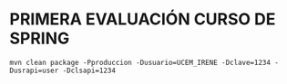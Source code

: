# PRIMERA EVALUACIÓN CURSO DE SPRING

```
mvn clean package -Pproduccion -Dusuario=UCEM_IRENE -Dclave=1234 -Dusrapi=user -Dclsapi=1234
```
